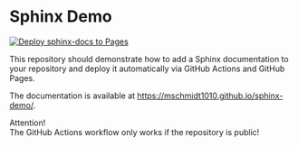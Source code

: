 # Sphinx Demo

[![Deploy sphinx-docs to Pages](https://github.com/mschmidt1010/sphinx-demo/actions/workflows/pages.yml/badge.svg)](https://github.com/mschmidt1010/sphinx-demo/actions/workflows/pages.yml)

This repository should demonstrate how to add a Sphinx documentation to your repository and deploy it automatically via GitHub Actions and GitHub Pages.

The documentation is available at https://mschmidt1010.github.io/sphinx-demo/.

Attention!<br>
The GitHub Actions workflow only works if the repository is public!
